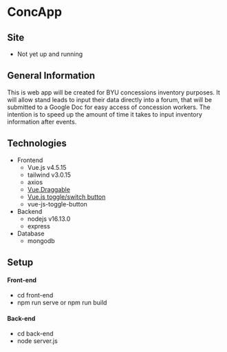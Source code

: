 # ConcApp

## Site
- Not yet up and running

## General Information
This is web app will be created for BYU concessions inventory purposes. It will allow stand leads to input their data directly into a forum, that will be submitted to a Google Doc for easy access of concession workers. The intention is to speed up the amount of time it takes to input inventory information after events.

## Technologies
- Frontend
	- Vue.js v4.5.15
	- tailwind v3.0.15
	- axios
	- [Vue.Draggable](https://github.com/SortableJS/Vue.Draggable)
	- [Vue.js toggle/switch button](https://www.npmjs.com/package/)
	- vue-js-toggle-button
- Backend
	- nodejs v16.13.0
	- express 
- Database
	- mongodb


## Setup

#### Front-end
- cd front-end
- npm run serve or npm run build

#### Back-end
- cd back-end
- node server.js
